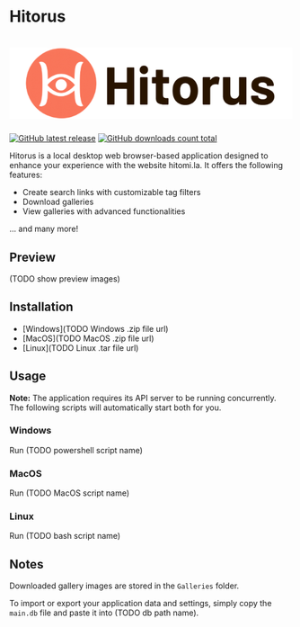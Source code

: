 # Hitorus

<h1 align="center">
  <picture>
    <source media="(prefers-color-scheme: dark)" srcset="content/banner-dark.png">
    <source media="(prefers-color-scheme: light)" srcset="content/banner-light.png">
    <img alt="Hitorus" src="content/banner-light.png">
  </picture>
</h1>

[![GitHub latest release](https://img.shields.io/github/release/kaismic/Hitorus.svg?logo=github)](https://github.com/kaismic/Hitorus/releases/latest)
[![GitHub downloads count total](https://img.shields.io/github/downloads/kaismic/Hitorus/total.svg?logo=github)](https://github.com/kaismic/Hitorus/releases)

Hitorus is a local desktop web browser-based application designed to enhance your experience with the website hitomi.la. It offers the following features:

- Create search links with customizable tag filters
- Download galleries
- View galleries with advanced functionalities

... and many more!

## Preview

(TODO show preview images)

## Installation
- [Windows](TODO Windows .zip file url)
- [MacOS](TODO MacOS .zip file url)
- [Linux](TODO Linux .tar file url)

## Usage
**Note:** The application requires its API server to be running concurrently. The following scripts will automatically start both for you.

### Windows
Run (TODO powershell script name)

### MacOS
Run (TODO MacOS script name)

### Linux
Run (TODO bash script name)

## Notes
Downloaded gallery images are stored in the `Galleries` folder.

To import or export your application data and settings, simply copy the `main.db` file and paste it into (TODO db path name).
